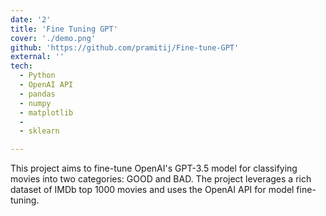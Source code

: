 ```yaml
---
date: '2'
title: 'Fine Tuning GPT'
cover: './demo.png'
github: 'https://github.com/pramitij/Fine-tune-GPT'
external: ''
tech:
  - Python
  - OpenAI API
  - pandas
  - numpy
  - matplotlib
  -
  - sklearn

---
```


This project aims to fine-tune OpenAI's GPT-3.5 model for classifying movies into two categories: GOOD and BAD. The project leverages a rich dataset of IMDb top 1000 movies and uses the OpenAI API for model fine-tuning.
